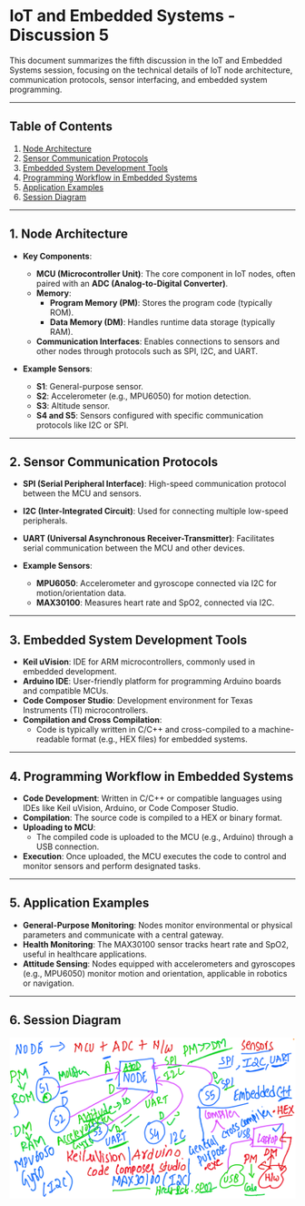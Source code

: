 # IoT and Embedded Systems - Discussion 5

This document summarizes the fifth discussion in the IoT and Embedded Systems session, focusing on the technical details of IoT node architecture, communication protocols, sensor interfacing, and embedded system programming.

---

## Table of Contents
1. [Node Architecture](#node-architecture)
2. [Sensor Communication Protocols](#sensor-communication-protocols)
3. [Embedded System Development Tools](#embedded-system-development-tools)
4. [Programming Workflow in Embedded Systems](#programming-workflow-in-embedded-systems)
5. [Application Examples](#application-examples)
6. [Session Diagram](#session-diagram)

---

## 1. Node Architecture

- **Key Components**:
  - **MCU (Microcontroller Unit)**: The core component in IoT nodes, often paired with an **ADC (Analog-to-Digital Converter)**.
  - **Memory**:
    - **Program Memory (PM)**: Stores the program code (typically ROM).
    - **Data Memory (DM)**: Handles runtime data storage (typically RAM).
  - **Communication Interfaces**: Enables connections to sensors and other nodes through protocols such as SPI, I2C, and UART.

- **Example Sensors**:
  - **S1**: General-purpose sensor.
  - **S2**: Accelerometer (e.g., MPU6050) for motion detection.
  - **S3**: Altitude sensor.
  - **S4 and S5**: Sensors configured with specific communication protocols like I2C or SPI.

---

## 2. Sensor Communication Protocols

- **SPI (Serial Peripheral Interface)**: High-speed communication protocol between the MCU and sensors.
- **I2C (Inter-Integrated Circuit)**: Used for connecting multiple low-speed peripherals.
- **UART (Universal Asynchronous Receiver-Transmitter)**: Facilitates serial communication between the MCU and other devices.

- **Example Sensors**:
  - **MPU6050**: Accelerometer and gyroscope connected via I2C for motion/orientation data.
  - **MAX30100**: Measures heart rate and SpO2, connected via I2C.

---

## 3. Embedded System Development Tools

- **Keil uVision**: IDE for ARM microcontrollers, commonly used in embedded development.
- **Arduino IDE**: User-friendly platform for programming Arduino boards and compatible MCUs.
- **Code Composer Studio**: Development environment for Texas Instruments (TI) microcontrollers.
- **Compilation and Cross Compilation**:
  - Code is typically written in C/C++ and cross-compiled to a machine-readable format (e.g., HEX files) for embedded systems.

---

## 4. Programming Workflow in Embedded Systems

- **Code Development**: Written in C/C++ or compatible languages using IDEs like Keil uVision, Arduino, or Code Composer Studio.
- **Compilation**: The source code is compiled to a HEX or binary format.
- **Uploading to MCU**:
  - The compiled code is uploaded to the MCU (e.g., Arduino) through a USB connection.
- **Execution**: Once uploaded, the MCU executes the code to control and monitor sensors and perform designated tasks.

---

## 5. Application Examples

- **General-Purpose Monitoring**: Nodes monitor environmental or physical parameters and communicate with a central gateway.
- **Health Monitoring**: The MAX30100 sensor tracks heart rate and SpO2, useful in healthcare applications.
- **Attitude Sensing**: Nodes equipped with accelerometers and gyroscopes (e.g., MPU6050) monitor motion and orientation, applicable in robotics or navigation.

---

## 6. Session Diagram

![Discussion-5 Diagram](discussion-5.png)

